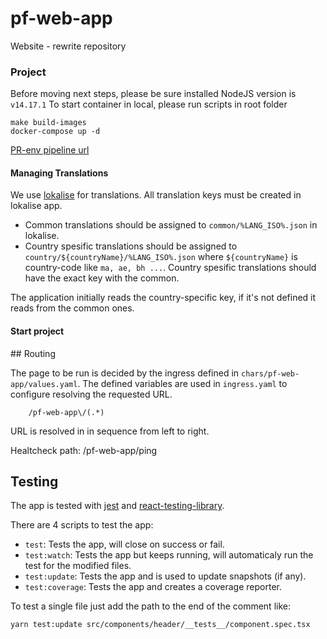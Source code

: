 # pf-web-app

Website - rewrite repository

### Project

Before moving next steps, please be sure installed NodeJS version is `v14.17.1`
To start container in local, please run scripts in root folder

```
make build-images
docker-compose up -d
```

[PR-env pipeline url](https://build.propertyfinder.ae/view/PF-K8S-PRENV/job/pf-k8s-deploy-prenv/)

#### Managing Translations

We use [lokalise](https://app.lokalise.com/project/8608849260eedebb9ba8d9.28758700/?view=multi) for translations. All translation keys must be created in lokalise app.

- Common translations should be assigned to `common/%LANG_ISO%.json` in lokalise.
- Country spesific translations should be assigned to `country/${countryName}/%LANG_ISO%.json` where `${countryName}` is country-code like `ma, ae, bh ...`. Country spesific translations should have the exact key with the common.

The application initially reads the country-specific key, if it's not defined it reads from the common ones.

#### Start project

## Routing

The page to be run is decided by the ingress defined in `chars/pf-web-app/values.yaml`. The defined variables are used in `ingress.yaml` to configure resolving the requested URL.

```
    /pf-web-app\/(.*)
```

URL is resolved in in sequence from left to right.

Healtcheck path: /pf-web-app/ping

## Testing

The app is tested with [jest](https://jestjs.io/) and [react-testing-library](https://testing-library.com/docs/react-testing-library).

There are 4 scripts to test the app:

- `test`: Tests the app, will close on success or fail.
- `test:watch`: Tests the app but keeps running, will automaticaly run the test for the modified files.
- `test:update`: Tests the app and is used to update snapshots (if any).
- `test:coverage`: Tests the app and creates a coverage reporter.

To test a single file just add the path to the end of the comment like:

```bash
yarn test:update src/components/header/__tests__/component.spec.tsx
```
